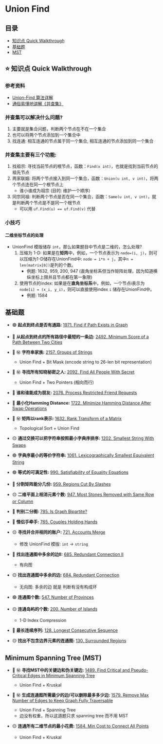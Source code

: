# Union Find

## 目录
* [知识点 Quick Walkthrough](#知识点-quick-walkthrough)
* [基础题](#基础题)
* [MST](#minimum-spanning-tree-mst)

## :star: 知识点 Quick Walkthrough
### 参考资料
* [Union-Find 算法详解](https://github.com/labuladong/fucking-algorithm/blob/master/%E7%AE%97%E6%B3%95%E6%80%9D%E7%BB%B4%E7%B3%BB%E5%88%97/UnionFind%E7%AE%97%E6%B3%95%E8%AF%A6%E8%A7%A3.md)
* [通俗易懂地讲解《并查集》](https://zhuanlan.zhihu.com/p/125604577)

### 并查集可以解决什么问题?
1. 主要就是集合问题，判断两个节点在不在一个集合
2. 也可以将两个节点添加到一个集合中
3. 找连通: 相互连通的节点属于同一个集合, 相互连通的节点添加到同一个集合

### 并查集主要有三个功能:
1. 找祖宗: 寻找当前节点的根节点，函数：`Find(x int)`，也就是找到当前节点的祖先节点
2. 两家联姻: 将两个节点接入到同一个集合，函数：`Union(u int, v int)`，将两个节点连在同一个根节点上
    * 谁小谁成为祖宗 (目的: 维护一个顺序)
3. 同宗同祖: 判断两个节点是否在同一个集合，函数：`Same(u int, v int)`，就是判断两个节点是不是同一个根节点
    * 可以用 `uf.Find(u) == uf.Find(v)` 代替

### 小技巧
#### 二维坐标节点的处理
* UnionFind 模版储存 `int`，那么如果题目中节点是二维的，怎么处理?
    1. 压缩为 1-D: 如果是在**矩阵**中，例如，一个节点表示为 `node=(i, j)`，则可以压缩为1-D储存在UnionFind中: `node = i*n + j`，其中`n = len(matrix[0])`是列的个数。
        * 例题: 1632, 959, 200, 947 (直角坐标系但当作矩阵处理，因为知道横纵坐标上限并且节点都在第一象限)
    2. 使用节点的index: 如果是在**直角坐标系**中，例如，一个节点i表示为 `node[i] = (x_i, y_i)`，则可以直接使用index `i` 储存在UnionFind中。
        * 例题: 1584

## 基础题
* :green_circle: **起点到终点是否有通路:** [1971. Find if Path Exists in Graph](https://leetcode.com/problems/find-if-path-exists-in-graph/)

* :red_circle: **从起点到终点的所有路径中最短的一条边:** [2492. Minimum Score of a Path Between Two Cities](https://leetcode.com/problems/minimum-score-of-a-path-between-two-cities/description/)

* :red_circle: :secret: **字符串家族:** [2157. Groups of Strings](https://leetcode.com/problems/groups-of-strings/description/)
	* Union Find + Bit Mask (encode string to 26-len bit representation)

* :red_circle: :secret: **寻找所有知晓秘密之人:** [2092. Find All People With Secret](https://leetcode.com/problems/find-all-people-with-secret/description/)
    * Union Find + Two Pointers (相向而行)

* :red_circle: **谁和谁能成为朋友:** [2076. Process Restricted Friend Requests](https://leetcode.com/problems/process-restricted-friend-requests/description/)

* :red_circle: **最小化Hamming Distance:** [1722. Minimize Hamming Distance After Swap Operations](https://leetcode.com/problems/minimize-hamming-distance-after-swap-operations/description/)

* :red_circle: :secret: **矩阵以rank表示:** [1632. Rank Transform of a Matrix](https://leetcode.com/problems/rank-transform-of-a-matrix/description/)
    * Topological Sort + Union Find

* :yellow_circle: **通过交换可以把字符串按照最小字典序排序:** [1202. Smallest String With Swaps](https://leetcode.com/problems/smallest-string-with-swaps/description/)

* :green_circle: **字典序最小的等价字符串:** [1061. Lexicographically Smallest Equivalent String](https://leetcode.com/problems/lexicographically-smallest-equivalent-string/description/)

* :green_circle: **等式的可满足性:** [990. Satisfiability of Equality Equations](https://leetcode.com/problems/satisfiability-of-equality-equations/description/)

* :red_circle: **分割矩阵能分几份:** [959. Regions Cut By Slashes](https://leetcode.com/problems/regions-cut-by-slashes/)

* :yellow_circle: **二维平面上相消元素个数:** [947. Most Stones Removed with Same Row or Column](https://leetcode.com/problems/most-stones-removed-with-same-row-or-column/description/)

* :red_circle: **判别二分图:** [785. Is Graph Bipartite?](https://leetcode.com/problems/is-graph-bipartite/)

* :red_circle: **情侣手牵手:** [765. Couples Holding Hands](https://leetcode.com/problems/couples-holding-hands/description/)

* :yellow_circle: **寻找并合并相同的账户:** [721. Accounts Merge](https://leetcode.com/problems/accounts-merge/description/)
    * 修改 UnionFind 模版: `int` -> `string`

* :red_circle: **找出连通图中多余的边II:** [685. Redundant Connection II](https://leetcode.com/problems/redundant-connection-ii/)
    * 有向图

* :yellow_circle: **找出连通图中多余的边:** [684. Redundant Connection](https://leetcode.com/problems/redundant-connection/)
    * 无向图: 多余的边 就是 判断有没有构成环

* :green_circle: **连通图个数:** [547. Number of Provinces](https://leetcode.com/problems/number-of-provinces/description/)

* :yellow_circle: **连通岛屿的个数:** [200. Number of Islands](https://leetcode.com/problems/number-of-islands/submissions/)
    * 1-D Index Compression

* :red_circle: **最长连续序列:** [128. Longest Consecutive Sequence](https://leetcode.com/problems/longest-consecutive-sequence/description/)

* :yellow_circle: **找出不包含边界元素的连通图:** [130. Surrounded Regions](https://leetcode.com/problems/surrounded-regions/)

## Minimum Spanning Tree (MST)
* :red_circle: :secret: **寻找MST中的关键边和伪关键边:** [1489. Find Critical and Pseudo-Critical Edges in Minimum Spanning Tree](https://leetcode.com/problems/find-critical-and-pseudo-critical-edges-in-minimum-spanning-tree/description/)
    * Union Find + Kruskal

* :red_circle: :secret: **生成连通图所需最少的边/可以删除最多多少边:** [1579. Remove Max Number of Edges to Keep Graph Fully Traversable](https://leetcode.com/problems/remove-max-number-of-edges-to-keep-graph-fully-traversable/description/)
    * Union Find + Spanning Tree
    * 边没有权重，所以这道题只求 spanning tree 而不用 MST

* :yellow_circle: **连通所有二维节点的最小花费:** [1584. Min Cost to Connect All Points](https://leetcode.com/problems/min-cost-to-connect-all-points/description/)
    * Union Find + Kruskal